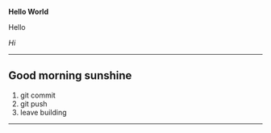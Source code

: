 **Hello World**

Hello

*Hi*

---

## Good morning sunshine

1. git commit
2. git push
3. leave building

---